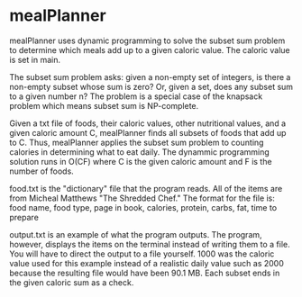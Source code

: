 # mealPlanner

mealPlanner uses dynamic programming to solve the subset sum problem to determine which meals add up to a given caloric value. The caloric value is set in main.

The subset sum problem asks: given a non-empty set of integers, is there a non-empty subset whose sum is zero? Or, given a set, does any subset sum to a given number n? The problem is a special case of the knapsack problem which means subset sum is NP-complete.

Given a txt file of foods, their caloric values, other nutritional values, and a given caloric amount C, mealPlanner finds all subsets of foods that add up to C. Thus, mealPlanner applies the subset sum problem to counting calories in determining what to eat daily. The dynammic programming solution runs in O(CF) where C is the given caloric amount and F is the number of foods.

food.txt is the "dictionary" file that the program reads. All of the items are from Micheal Matthews "The Shredded Chef." The format for the file is: 
  food name, food type, page in book, calories, protein, carbs, fat, time to prepare

output.txt is an example of what the program outputs. The program, however, displays the items on the terminal instead of writing them to a file. You will have to direct the output to a file yourself. 1000 was the caloric value used for this example instead of a realistic daily value such as 2000 because the resulting file would have been 90.1 MB. Each subset ends in the given caloric sum as a check.
